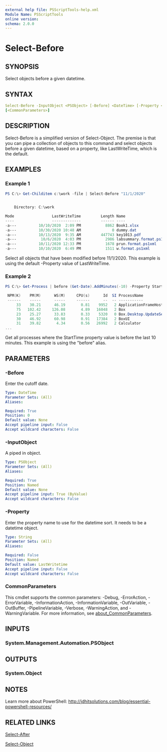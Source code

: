 ```yaml
---
external help file: PSScriptTools-help.xml
Module Name: PSScriptTools
online version:
schema: 2.0.0
---
```


# Select-Before

## SYNOPSIS

Select objects before a given datetime.

## SYNTAX

```yaml
Select-Before -InputObject <PSObject> [-Before] <DateTime> [-Property <String>]
[<CommonParameters>]
```

## DESCRIPTION

Select-Before is a simplified version of Select-Object. The premise is that you can pipe a collection of objects to this command and select objects before a given datetime, based on a property, like LastWriteTime, which is the default.

## EXAMPLES

### Example 1

```powershell
PS C:\> Get-Childitem c:\work -file | Select-Before "11/1/2020"


    Directory: C:\work

Mode                 LastWriteTime         Length Name
----                 -------------         ------ ----
-a---          10/10/2020  2:09 PM           8862 Book1.xlsx
-a---          10/30/2020 10:48 AM              0 dummy.dat
-a---          10/13/2020  9:35 AM         447743 key1013.pdf
-a---           10/6/2020  4:03 PM           2986 labsummary.format.ps1xml
-a---          10/11/2020 12:33 PM           1678 prun.format.ps1xml
-a---          10/10/2020  6:49 PM           1511 w.format.ps1xml

```

Select all objects that have been modified before 11/1/2020. This example is using the default -Property value of LastWriteTime.

### Example 2

```powershell
PS C:\> Get-Process | before (Get-Date).AddMinutes(-10) -Property StartTime

 NPM(K)    PM(M)      WS(M)     CPU(s)      Id  SI ProcessName
 ------    -----      -----     ------      --  -- -----------
     33    30.21      46.19       0.81    9952   2 ApplicationFrameHost
     75   102.42     126.08       4.89   16048   2 Box
     23    25.27      33.83       0.33    5320   0 Box.Desktop.UpdateService
     30    46.92      60.98       0.91   17384   2 BoxUI
     31    39.82       4.34       0.56   26992   2 Calculator
...
```

Get all processes where the StartTime property value is before the last 10 minutes. This example is using the "before" alias.

## PARAMETERS

### -Before

Enter the cutoff date.

```yaml
Type: DateTime
Parameter Sets: (All)
Aliases:

Required: True
Position: 0
Default value: None
Accept pipeline input: False
Accept wildcard characters: False
```

### -InputObject

A piped in object.

```yaml
Type: PSObject
Parameter Sets: (All)
Aliases:

Required: True
Position: Named
Default value: None
Accept pipeline input: True (ByValue)
Accept wildcard characters: False
```

### -Property

Enter the property name to use for the datetime sort. It needs to be a datetime object.

```yaml
Type: String
Parameter Sets: (All)
Aliases:

Required: False
Position: Named
Default value: LastWritetime
Accept pipeline input: False
Accept wildcard characters: False
```

### CommonParameters

This cmdlet supports the common parameters: -Debug, -ErrorAction, -ErrorVariable, -InformationAction, -InformationVariable, -OutVariable, -OutBuffer, -PipelineVariable, -Verbose, -WarningAction, and -WarningVariable. For more information, see [about_CommonParameters](http://go.microsoft.com/fwlink/?LinkID=113216).

## INPUTS

### System.Management.Automation.PSObject

## OUTPUTS

### System.Object

## NOTES

Learn more about PowerShell: http://jdhitsolutions.com/blog/essential-powershell-resources/

## RELATED LINKS

[Select-After](Select-After.md)

[Select-Object]()
